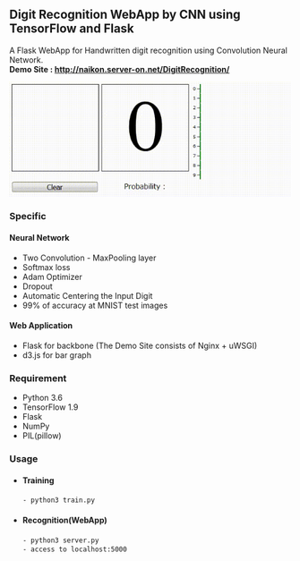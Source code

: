 ## Digit Recognition WebApp by CNN using TensorFlow and Flask
A Flask WebApp for Handwritten digit recognition using Convolution Neural Network.      
**Demo Site : http://naikon.server-on.net/DigitRecognition/**

![Digit Recognition](./demo.gif)


### Specific

#### Neural Network
  
- Two Convolution - MaxPooling layer
- Softmax loss 
- Adam Optimizer
- Dropout
- Automatic Centering the Input Digit
- 99% of accuracy at MNIST test images


#### Web Application

- Flask for backbone (The Demo Site consists of Nginx + uWSGI)
- d3.js for bar graph

### Requirement
- Python 3.6
- TensorFlow 1.9
- Flask
- NumPy
- PIL(pillow)

### Usage

- #### Training
  ```
  - python3 train.py  
  ```
- #### Recognition(WebApp)
  ```
  - python3 server.py
  - access to localhost:5000
  ```
  